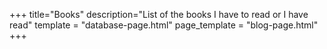 +++
title="Books"
description="List of the books I have to read or I have read"
template = "database-page.html"
page_template = "blog-page.html"
+++
